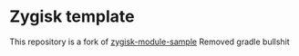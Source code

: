 # Zygisk template

This repository is a fork of [zygisk-module-sample](https://github.com/topjohnwu/zygisk-module-sample)
Removed gradle bullshit

